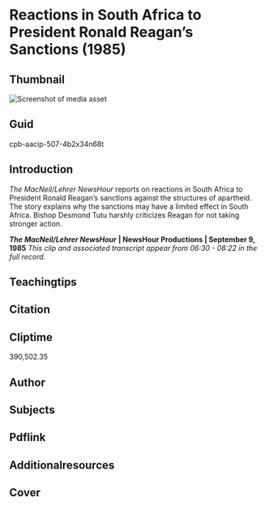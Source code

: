 # Reactions in South Africa to President Ronald Reagan’s Sanctions (1985)



## Thumbnail

![Screenshot of media asset](https://s3.amazonaws.com/americanarchive.org/thumbnail/cpb-aacip-507-4b2x34n68t.jpg "Screenshot media asset")


## Guid
cpb-aacip-507-4b2x34n68t

## Introduction

_The MacNeil/Lehrer NewsHour_ reports on reactions in South Africa to President Ronald Reagan’s sanctions against the structures of apartheid. The story explains why the sanctions may have a limited effect in South Africa. Bishop Desmond Tutu harshly criticizes Reagan for not taking stronger action. 


<b>_The MacNeil/Lehrer NewsHour_</b>
<b>| NewsHour Productions | September 9, 1985</b>
<i>This clip and associated transcript appear from 06:30 - 08:22 in the full record.</i>

## Teachingtips

## Citation

## Cliptime

390,502.35
## Author
## Subjects
## Pdflink
## Additionalresources
## Cover